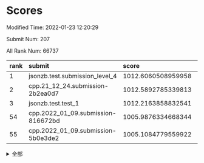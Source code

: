 # Scores

Modified Time: 2022-01-23 12:20:29

Submit Num: 207

All Rank Num: 66737

| rank |               submit               |       score        |       sigma        | pk_num |
| :--- | :--------------------------------- | :----------------- | :----------------- | :----- |
| 1    | jsonzb.test.submission_level_4     | 1012.6060508959958 | 0.8030403156488131 | 1291   |
| 2    | cpp.21_12_24.submission-2b2ea0d7   | 1012.5892785339813 | 0.7942085728296694 | 1290   |
| 3    | jsonzb.test.test_1                 | 1012.2163858832541 | 0.8058840248233317 | 1288   |
| 54   | cpp.2022_01_09.submission-816672bd | 1005.9876334668344 | 0.745526746532932  | 1290   |
| 55   | cpp.2022_01_09.submission-5b0e3de2 | 1005.1084779559922 | 0.7147385790186409 | 1288   |


<details>
<summary>全部</summary>

| rank |                 submit                 |       score        |       sigma        | pk_num |
| :--- | :------------------------------------- | :----------------- | :----------------- | :----- |
| 1    | jsonzb.test.submission_level_4         | 1012.6060508959958 | 0.8030403156488131 | 1291   |
| 2    | cpp.21_12_24.submission-2b2ea0d7       | 1012.5892785339813 | 0.7942085728296694 | 1290   |
| 3    | jsonzb.test.test_1                     | 1012.2163858832541 | 0.8058840248233317 | 1288   |
| 4    | gobigger.level_3.submission_level_3_38 | 1011.6104032474805 | 0.7530387309124833 | 1291   |
| 5    | gobigger.level_3.submission_level_3_15 | 1011.4701621464418 | 0.8006622653531582 | 1284   |
| 6    | gobigger.level_3.submission_level_3_26 | 1011.4274266229942 | 0.7728589826824618 | 1293   |
| 7    | gobigger.level_3.submission_level_3_23 | 1011.2447640338586 | 0.7780246590781583 | 1285   |
| 8    | gobigger.level_3.submission_level_3_35 | 1011.2148252969696 | 0.7766184732693722 | 1288   |
| 9    | gobigger.level_3.submission_level_3_49 | 1011.2122046345141 | 0.7835414026021683 | 1290   |
| 10   | gobigger.level_3.submission_level_3_37 | 1010.9699450559979 | 0.7597765330227774 | 1287   |
| 11   | gobigger.level_3.submission_level_3_8  | 1010.9173078704683 | 0.7537701120396726 | 1284   |
| 12   | gobigger.level_3.submission_level_3_32 | 1010.7427083725246 | 0.7812895039224336 | 1288   |
| 13   | gobigger.level_3.submission_level_3_41 | 1010.5835560271772 | 0.742724958359904  | 1292   |
| 14   | gobigger.level_3.submission_level_3_4  | 1010.5798578371227 | 0.7759547420584805 | 1292   |
| 15   | gobigger.level_3.submission_level_3_31 | 1010.5475226207105 | 0.7481808906058293 | 1288   |
| 16   | gobigger.level_3.submission_level_3_36 | 1010.5211751432241 | 0.7819491229673535 | 1289   |
| 17   | gobigger.level_3.submission_level_3_43 | 1010.5067420833648 | 0.7758535178240471 | 1289   |
| 18   | gobigger.level_3.submission_level_3_13 | 1010.5053380344825 | 0.7503663286696526 | 1293   |
| 19   | gobigger.level_3.submission_level_3_29 | 1010.5037088393733 | 0.7707033932801505 | 1292   |
| 20   | gobigger.level_3.submission_level_3_22 | 1010.4345611850566 | 0.7587169635529315 | 1290   |
| 21   | gobigger.level_3.submission_level_3_16 | 1010.2897474435775 | 0.7644360325310435 | 1296   |
| 22   | gobigger.level_3.submission_level_3_44 | 1010.25934429595   | 0.7436077779252869 | 1289   |
| 23   | gobigger.level_3.submission_level_3_28 | 1010.2176777335512 | 0.7429067454918986 | 1294   |
| 24   | gobigger.level_3.submission_level_3_10 | 1010.1955378471567 | 0.7738895696111402 | 1291   |
| 25   | gobigger.level_3.submission_level_3_21 | 1010.1912404717972 | 0.7861198469202333 | 1293   |
| 26   | gobigger.level_3.submission_level_3_48 | 1010.1463049523632 | 0.7566595218060714 | 1289   |
| 27   | gobigger.level_3.submission_level_3_6  | 1010.0936025446832 | 0.7726053482301853 | 1292   |
| 28   | gobigger.level_3.submission_level_3_20 | 1010.0926842730283 | 0.7730191711558273 | 1285   |
| 29   | gobigger.level_3.submission_level_3_5  | 1010.0748969296438 | 0.7575856625580748 | 1292   |
| 30   | gobigger.level_3.submission_level_3_30 | 1009.9792453812652 | 0.7418575255729496 | 1295   |
| 31   | gobigger.level_3.submission_level_3_9  | 1009.8438746260525 | 0.7639672708013141 | 1289   |
| 32   | gobigger.level_3.submission_level_3_33 | 1009.8314640754342 | 0.7880347237546861 | 1282   |
| 33   | gobigger.level_3.submission_level_3_11 | 1009.7894922801249 | 0.7384943310774525 | 1284   |
| 34   | gobigger.level_3.submission_level_3_34 | 1009.7660462765607 | 0.7551732829540903 | 1283   |
| 35   | gobigger.level_3.submission_level_3_47 | 1009.7392282364137 | 0.7549450344648296 | 1294   |
| 36   | gobigger.level_3.submission_level_3_39 | 1009.6872893825102 | 0.7556465689790361 | 1293   |
| 37   | gobigger.level_3.submission_level_3_17 | 1009.6072063595793 | 0.7526872138557793 | 1290   |
| 38   | gobigger.level_3.submission_level_3_12 | 1009.5781892158101 | 0.764349213456107  | 1287   |
| 39   | gobigger.level_3.submission_level_3_14 | 1009.5699489333134 | 0.7586477190429365 | 1289   |
| 40   | gobigger.level_3.submission_level_3_7  | 1009.5501558638748 | 0.7470115146358302 | 1286   |
| 41   | gobigger.level_3.submission_level_3_46 | 1009.357572911302  | 0.7411280502017072 | 1289   |
| 42   | gobigger.level_3.submission_level_3_18 | 1009.2000534082558 | 0.7626911986428355 | 1287   |
| 43   | gobigger.level_3.submission_level_3_45 | 1009.1753721129792 | 0.7519512938012793 | 1290   |
| 44   | gobigger.level_3.submission_level_3_19 | 1009.1265378789848 | 0.7332940916251705 | 1289   |
| 45   | gobigger.level_3.submission_level_3_24 | 1009.0239130643988 | 0.7566417365441697 | 1291   |
| 46   | gobigger.level_3.submission_level_3_1  | 1008.9828901002235 | 0.7485914465528811 | 1292   |
| 47   | gobigger.level_3.submission_level_3_27 | 1008.9193438114066 | 0.7581538273551227 | 1289   |
| 48   | gobigger.level_3.submission_level_3_40 | 1008.8705841719809 | 0.7594870145345427 | 1290   |
| 49   | gobigger.level_3.submission_level_3_25 | 1008.770633651628  | 0.745586226281202  | 1288   |
| 50   | gobigger.level_3.submission_level_3_2  | 1008.5620174840661 | 0.7552279438155614 | 1294   |
| 51   | gobigger.level_3.submission_level_3_0  | 1008.5058582564543 | 0.7368889006926241 | 1289   |
| 52   | gobigger.level_3.submission_level_3_42 | 1008.4306393733768 | 0.7449409167945806 | 1287   |
| 53   | gobigger.level_3.submission_level_3_3  | 1008.4072936376332 | 0.7305074239283275 | 1292   |
| 54   | cpp.2022_01_09.submission-816672bd     | 1005.9876334668344 | 0.745526746532932  | 1290   |
| 55   | cpp.2022_01_09.submission-5b0e3de2     | 1005.1084779559922 | 0.7147385790186409 | 1288   |
| 56   | gobigger.level_1.submission_level_1_7  | 1005.0758042464726 | 0.7101645466197897 | 1285   |
| 57   | gobigger.level_1.submission_level_1_12 | 1004.5715233904946 | 0.7126078288463453 | 1292   |
| 58   | gobigger.level_1.submission_level_1_23 | 1004.4975259801864 | 0.725595298773082  | 1289   |
| 59   | gobigger.level_1.submission_level_1_9  | 1004.3736612352546 | 0.7201098744015744 | 1294   |
| 60   | gobigger.level_1.submission_level_1_24 | 1004.3250403409697 | 0.7043284025804828 | 1291   |
| 61   | gobigger.level_1.submission_level_1_11 | 1004.1940332886121 | 0.7325646464873588 | 1282   |
| 62   | gobigger.level_1.submission_level_1_10 | 1004.1593887949847 | 0.7153813719504525 | 1288   |
| 63   | gobigger.level_1.submission_level_1_35 | 1004.122760648276  | 0.7127023613379769 | 1289   |
| 64   | gobigger.level_1.submission_level_1_39 | 1004.0706359349742 | 0.7353128094367801 | 1291   |
| 65   | gobigger.level_1.submission_level_1_3  | 1003.9194347755215 | 0.7333315032708217 | 1292   |
| 66   | gobigger.level_1.submission_level_1_26 | 1003.846130869805  | 0.7267982750702734 | 1292   |
| 67   | gobigger.level_1.submission_level_1_21 | 1003.7690741708227 | 0.725875939161637  | 1294   |
| 68   | gobigger.level_1.submission_level_1_28 | 1003.7107512961038 | 0.7133902772105447 | 1291   |
| 69   | gobigger.level_1.submission_level_1_42 | 1003.6188601495129 | 0.7145101365859974 | 1289   |
| 70   | gobigger.level_1.submission_level_1_43 | 1003.5159554062622 | 0.702469519485327  | 1291   |
| 71   | gobigger.level_1.submission_level_1_20 | 1003.4509372977407 | 0.71986734919189   | 1291   |
| 72   | gobigger.level_1.submission_level_1_32 | 1003.4346027845685 | 0.7095588721770197 | 1287   |
| 73   | gobigger.level_1.submission_level_1_38 | 1003.4280542865818 | 0.7169575145267665 | 1289   |
| 74   | gobigger.level_1.submission_level_1_6  | 1003.3912957751244 | 0.7180123729066729 | 1291   |
| 75   | gobigger.level_1.submission_level_1_47 | 1003.3642366891809 | 0.7138476643500107 | 1293   |
| 76   | gobigger.level_1.submission_level_1_1  | 1003.3197252527606 | 0.7180996837215868 | 1289   |
| 77   | gobigger.level_1.submission_level_1_29 | 1003.3123035117869 | 0.7208832793867856 | 1290   |
| 78   | gobigger.level_1.submission_level_1_48 | 1003.298001464489  | 0.7178490520685487 | 1291   |
| 79   | gobigger.level_1.submission_level_1_45 | 1003.2456885427478 | 0.7215170492261841 | 1290   |
| 80   | gobigger.level_1.submission_level_1_13 | 1003.1775065576276 | 0.7203978421707682 | 1290   |
| 81   | gobigger.level_1.submission_level_1_25 | 1003.1518601361447 | 0.721569527297899  | 1295   |
| 82   | gobigger.level_1.submission_level_1_17 | 1003.0668513678419 | 0.7187391235630204 | 1288   |
| 83   | gobigger.level_1.submission_level_1_36 | 1003.0657049943534 | 0.7161182530969622 | 1290   |
| 84   | gobigger.level_1.submission_level_1_34 | 1003.0504515954998 | 0.7288889701912865 | 1291   |
| 85   | gobigger.level_1.submission_level_1_14 | 1002.9882928904469 | 0.7188988031621125 | 1294   |
| 86   | gobigger.level_1.submission_level_1_41 | 1002.9218863162174 | 0.7139359883664721 | 1292   |
| 87   | gobigger.level_1.submission_level_1_2  | 1002.9002603918992 | 0.7094968037780148 | 1283   |
| 88   | gobigger.level_1.submission_level_1_18 | 1002.8783733660473 | 0.7126931373568328 | 1291   |
| 89   | gobigger.level_1.submission_level_1_44 | 1002.8535219903044 | 0.7107519796295658 | 1289   |
| 90   | gobigger.level_1.submission_level_1_49 | 1002.7360534539555 | 0.7097457320917522 | 1288   |
| 91   | gobigger.level_1.submission_level_1_31 | 1002.6872378162147 | 0.7041551938430882 | 1289   |
| 92   | gobigger.level_1.submission_level_1_15 | 1002.6507465561147 | 0.7043788468147045 | 1291   |
| 93   | gobigger.level_1.submission_level_1_19 | 1002.6471283721316 | 0.709392932756544  | 1287   |
| 94   | gobigger.level_1.submission_level_1_30 | 1002.6449495224894 | 0.7154685547489061 | 1290   |
| 95   | gobigger.level_1.submission_level_1_16 | 1002.6382947596709 | 0.7160400748534378 | 1296   |
| 96   | gobigger.level_1.submission_level_1_4  | 1002.6110001826108 | 0.713085101809498  | 1287   |
| 97   | gobigger.level_1.submission_level_1_40 | 1002.5596741525949 | 0.7052365433427256 | 1291   |
| 98   | gobigger.level_1.submission_level_1_33 | 1002.4055358088533 | 0.7005129798798027 | 1287   |
| 99   | gobigger.level_1.submission_level_1_22 | 1002.4019710473455 | 0.7115752404073749 | 1289   |
| 100  | gobigger.level_1.submission_level_1_27 | 1002.3832438650916 | 0.7046634821206662 | 1287   |
| 101  | gobigger.level_1.submission_level_1_46 | 1002.3793980421684 | 0.7222349521080403 | 1293   |
| 102  | gobigger.level_1.submission_level_1_37 | 1002.1459859902392 | 0.7127134087976695 | 1287   |
| 103  | gobigger.level_1.submission_level_1_5  | 1002.0880595594052 | 0.7099914763928    | 1295   |
| 104  | gobigger.level_1.submission_level_1_8  | 1002.0142259009613 | 0.7114897412211918 | 1283   |
| 105  | gobigger.level_1.submission_level_1_0  | 1001.9099718930603 | 0.6964994625764387 | 1286   |
| 106  | gobigger.random.submission_random_22   | 997.0297354841704  | 0.706768670658677  | 1288   |
| 107  | gobigger.random.submission_random_27   | 996.8151270961291  | 0.7027453156914251 | 1289   |
| 108  | gobigger.random.submission_random_13   | 996.7895102677998  | 0.7114990882906483 | 1285   |
| 109  | gobigger.random.submission_random_28   | 996.6663630723301  | 0.7237420898585406 | 1291   |
| 110  | gobigger.random.submission_random_47   | 996.6341935207148  | 0.7095914984234226 | 1292   |
| 111  | gobigger.random.submission_random_33   | 996.6259572396168  | 0.7011891161436073 | 1287   |
| 112  | gobigger.random.submission_random_4    | 996.6203798629891  | 0.7138367154558966 | 1286   |
| 113  | gobigger.random.submission_random_45   | 996.5762076224676  | 0.719079887354165  | 1292   |
| 114  | gobigger.random.submission_random_40   | 996.5054776754823  | 0.7115602118312376 | 1291   |
| 115  | gobigger.random.submission_random_41   | 996.367837303035   | 0.7091603346007309 | 1295   |
| 116  | gobigger.random.submission_random_16   | 996.2760158002384  | 0.7322057439992028 | 1290   |
| 117  | gobigger.random.submission_random_5    | 996.2598835597486  | 0.7029979585676615 | 1292   |
| 118  | gobigger.random.submission_random_30   | 996.2541262024861  | 0.7079206547629349 | 1292   |
| 119  | gobigger.random.submission_random_10   | 996.1919411680813  | 0.7139133618724992 | 1286   |
| 120  | gobigger.random.submission_random_15   | 996.1776573427472  | 0.6967647840162345 | 1290   |
| 121  | gobigger.random.submission_random_36   | 996.1700325470844  | 0.7237053656020421 | 1287   |
| 122  | gobigger.random.submission_random_35   | 996.1631008568208  | 0.7186558056317358 | 1293   |
| 123  | gobigger.random.submission_random_46   | 996.1396512026461  | 0.7078446592625487 | 1290   |
| 124  | gobigger.random.submission_random_37   | 996.1148149277275  | 0.7171540722693254 | 1291   |
| 125  | gobigger.random.submission_random_44   | 995.9555903681785  | 0.7273890055585173 | 1284   |
| 126  | gobigger.random.submission_random_1    | 995.9516340366412  | 0.7028321927001123 | 1289   |
| 127  | gobigger.random.submission_random_31   | 995.9505871179695  | 0.7023614762175497 | 1291   |
| 128  | gobigger.random.submission_random_38   | 995.9363753558619  | 0.708149556961125  | 1281   |
| 129  | gobigger.random.submission_random_9    | 995.9100181124251  | 0.729425521823903  | 1293   |
| 130  | gobigger.random.submission_random_18   | 995.898426053212   | 0.710316462452272  | 1288   |
| 131  | gobigger.random.submission_random_43   | 995.8454143720571  | 0.7148045557651155 | 1290   |
| 132  | gobigger.random.submission_random_42   | 995.8163414659858  | 0.7043161965885179 | 1292   |
| 133  | gobigger.random.submission_random_25   | 995.6715278641788  | 0.6976596597401103 | 1291   |
| 134  | gobigger.random.submission_random_12   | 995.6477681386037  | 0.7107438504035543 | 1289   |
| 135  | gobigger.random.submission_random_14   | 995.6308939370402  | 0.6971676547026573 | 1290   |
| 136  | gobigger.random.submission_random_20   | 995.6135898586117  | 0.7202143812887504 | 1289   |
| 137  | gobigger.random.submission_random_23   | 995.5438451848563  | 0.7098327574880924 | 1292   |
| 138  | gobigger.random.submission_random_3    | 995.5227085741317  | 0.7033384112337935 | 1289   |
| 139  | gobigger.random.submission_random_32   | 995.4803111479685  | 0.6945206069559905 | 1287   |
| 140  | gobigger.random.submission_random_8    | 995.3889438264257  | 0.7201184123609978 | 1292   |
| 141  | gobigger.random.submission_random_21   | 995.3167462264028  | 0.7209658692170615 | 1289   |
| 142  | gobigger.random.submission_random_19   | 995.3027299010915  | 0.724833100132532  | 1288   |
| 143  | gobigger.random.submission_random_17   | 995.240560064827   | 0.7139734147110107 | 1287   |
| 144  | gobigger.random.submission_random_7    | 995.2395707703129  | 0.7154890333194507 | 1288   |
| 145  | gobigger.random.submission_random_11   | 995.1473566279012  | 0.7237289204618118 | 1288   |
| 146  | gobigger.random.submission_random_48   | 995.1152684751434  | 0.70910493126574   | 1289   |
| 147  | gobigger.random.submission_random_6    | 995.0208549149     | 0.7016554562292809 | 1290   |
| 148  | gobigger.random.submission_random_26   | 994.9714914635593  | 0.697076371714321  | 1292   |
| 149  | gobigger.random.submission_random_29   | 994.9280321939195  | 0.7239058646286464 | 1291   |
| 150  | gobigger.random.submission_random_34   | 994.9167520355403  | 0.7258035279028929 | 1290   |
| 151  | gobigger.random.submission_random_2    | 994.8882503465064  | 0.7187938691047829 | 1288   |
| 152  | gobigger.random.submission_random_24   | 994.8765643538511  | 0.7154108535413594 | 1291   |
| 153  | gobigger.random.submission_random_0    | 994.6180437810923  | 0.719125805961036  | 1292   |
| 154  | gobigger.random.submission_random_39   | 994.2750124308938  | 0.7193760327296567 | 1289   |
| 155  | gobigger.level_2.submission_level_2_32 | 993.6194438785443  | 0.7302905130956442 | 1289   |
| 156  | gobigger.random.submission_random_49   | 993.5229716046573  | 0.7147520359264102 | 1290   |
| 157  | gobigger.level_2.submission_level_2_2  | 993.4807712555706  | 0.7389109008333968 | 1286   |
| 158  | gobigger.level_2.submission_level_2_17 | 993.3590423825792  | 0.7340068373036515 | 1293   |
| 159  | gobigger.level_2.submission_level_2_13 | 993.2631775045057  | 0.718864876608514  | 1292   |
| 160  | gobigger.level_2.submission_level_2_34 | 993.0904126940303  | 0.7243176019591112 | 1285   |
| 161  | gobigger.level_2.submission_level_2_12 | 993.0355594421964  | 0.7355766809669683 | 1288   |
| 162  | gobigger.level_2.submission_level_2_20 | 992.9262291908809  | 0.7291819113993807 | 1290   |
| 163  | gobigger.level_2.submission_level_2_25 | 992.9062051639769  | 0.7479878997518442 | 1287   |
| 164  | gobigger.level_2.submission_level_2_46 | 992.8963610855869  | 0.7344094333320839 | 1292   |
| 165  | gobigger.level_2.submission_level_2_26 | 992.86355070547    | 0.7272031373613155 | 1292   |
| 166  | gobigger.level_2.submission_level_2_5  | 992.8532830919152  | 0.7351613704926006 | 1288   |
| 167  | gobigger.level_2.submission_level_2_30 | 992.7917801284013  | 0.7383034991832524 | 1292   |
| 168  | gobigger.level_2.submission_level_2_0  | 992.7835328557456  | 0.7351144099405331 | 1286   |
| 169  | gobigger.level_2.submission_level_2_49 | 992.6406188228445  | 0.7324957991563674 | 1290   |
| 170  | gobigger.level_2.submission_level_2_21 | 992.4463322754636  | 0.7388146925947814 | 1288   |
| 171  | gobigger.level_2.submission_level_2_38 | 992.3518894098652  | 0.7384103977775844 | 1287   |
| 172  | gobigger.level_2.submission_level_2_16 | 992.3209491829343  | 0.7283487735530976 | 1283   |
| 173  | gobigger.level_2.submission_level_2_1  | 992.2487364934699  | 0.7385937729963163 | 1295   |
| 174  | gobigger.level_2.submission_level_2_14 | 992.236241073663   | 0.7286908883304747 | 1290   |
| 175  | gobigger.level_2.submission_level_2_48 | 992.1731190513375  | 0.7566420971390639 | 1290   |
| 176  | gobigger.level_2.submission_level_2_29 | 992.1160107391911  | 0.7588209108032447 | 1289   |
| 177  | gobigger.level_2.submission_level_2_24 | 992.1091808292141  | 0.7547054968318866 | 1289   |
| 178  | gobigger.level_2.submission_level_2_44 | 992.1048169976771  | 0.7412322542173794 | 1291   |
| 179  | gobigger.level_2.submission_level_2_42 | 992.0898472093072  | 0.7510310484581243 | 1294   |
| 180  | gobigger.level_2.submission_level_2_22 | 992.0632797137349  | 0.7407496923718471 | 1291   |
| 181  | gobigger.level_2.submission_level_2_31 | 992.0563685325941  | 0.7310257858460257 | 1295   |
| 182  | gobigger.level_2.submission_level_2_18 | 991.9985829749645  | 0.736382918736772  | 1284   |
| 183  | gobigger.level_2.submission_level_2_39 | 991.9341673941135  | 0.7380769444527702 | 1295   |
| 184  | gobigger.level_2.submission_level_2_45 | 991.9253970658074  | 0.73014869558431   | 1288   |
| 185  | gobigger.level_2.submission_level_2_7  | 991.896893381046   | 0.7449948974925698 | 1289   |
| 186  | gobigger.level_2.submission_level_2_36 | 991.8583161524069  | 0.7591343460477407 | 1298   |
| 187  | gobigger.level_2.submission_level_2_47 | 991.8498294658161  | 0.7427581917087596 | 1290   |
| 188  | gobigger.level_2.submission_level_2_28 | 991.8477538449704  | 0.7461176813552671 | 1292   |
| 189  | gobigger.level_2.submission_level_2_37 | 991.8421378798109  | 0.7361579976621709 | 1291   |
| 190  | gobigger.level_2.submission_level_2_3  | 991.8379151600802  | 0.7333871175692906 | 1285   |
| 191  | gobigger.level_2.submission_level_2_15 | 991.8194464585562  | 0.7694019631290143 | 1286   |
| 192  | gobigger.level_2.submission_level_2_40 | 991.7913373364407  | 0.7470552514757863 | 1288   |
| 193  | gobigger.level_2.submission_level_2_23 | 991.7112872509675  | 0.7499938877090248 | 1289   |
| 194  | gobigger.level_2.submission_level_2_6  | 991.6848981913218  | 0.7405741775257454 | 1290   |
| 195  | gobigger.level_2.submission_level_2_35 | 991.631294564055   | 0.7493381857218714 | 1292   |
| 196  | gobigger.level_2.submission_level_2_41 | 991.5611376366496  | 0.7385739507621873 | 1290   |
| 197  | gobigger.level_2.submission_level_2_43 | 991.5517614487302  | 0.7344285258858662 | 1289   |
| 198  | gobigger.level_2.submission_level_2_8  | 991.4656593281998  | 0.7610659960777392 | 1290   |
| 199  | gobigger.level_2.submission_level_2_11 | 991.3096763698884  | 0.7715978368209937 | 1290   |
| 200  | gobigger.level_2.submission_level_2_4  | 991.1401181607572  | 0.7577884409173065 | 1290   |
| 201  | gobigger.level_2.submission_level_2_9  | 991.1199788909963  | 0.7341572637796583 | 1290   |
| 202  | gobigger.level_2.submission_level_2_27 | 991.0952716296631  | 0.7406739962747887 | 1287   |
| 203  | gobigger.level_2.submission_level_2_10 | 990.7189627528446  | 0.7445476407576181 | 1289   |
| 204  | gobigger.level_2.submission_level_2_19 | 990.5220713308772  | 0.7751833293194147 | 1291   |
| 205  | gobigger.level_2.submission_level_2_33 | 990.315746699237   | 0.7784585569771754 | 1290   |
| 206  | gobigger.none.submission_none_1        | 977.8197393237683  | 1.3313922816479458 | 1290   |
| 207  | gobigger.none.submission_none_0        | 975.4507939888791  | 1.4245485869249037 | 1288   |

</details>
